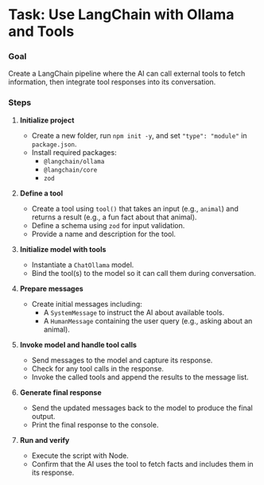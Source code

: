 # Task: Use LangChain with Ollama and Tools

### Goal

Create a LangChain pipeline where the AI can call external tools to fetch information, then integrate tool responses into its conversation.

### Steps

1. **Initialize project**

   - Create a new folder, run `npm init -y`, and set `"type": "module"` in `package.json`.
   - Install required packages:
     - `@langchain/ollama`
     - `@langchain/core`
     - `zod`

2. **Define a tool**

   - Create a tool using `tool()` that takes an input (e.g., `animal`) and returns a result (e.g., a fun fact about that animal).
   - Define a schema using `zod` for input validation.
   - Provide a name and description for the tool.

3. **Initialize model with tools**

   - Instantiate a `ChatOllama` model.
   - Bind the tool(s) to the model so it can call them during conversation.

4. **Prepare messages**

   - Create initial messages including:
     - A `SystemMessage` to instruct the AI about available tools.
     - A `HumanMessage` containing the user query (e.g., asking about an animal).

5. **Invoke model and handle tool calls**

   - Send messages to the model and capture its response.
   - Check for any tool calls in the response.
   - Invoke the called tools and append the results to the message list.

6. **Generate final response**

   - Send the updated messages back to the model to produce the final output.
   - Print the final response to the console.

7. **Run and verify**

   - Execute the script with Node.
   - Confirm that the AI uses the tool to fetch facts and includes them in its response.
